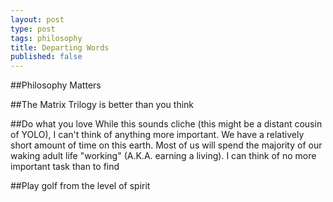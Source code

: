 ```yaml
---
layout: post
type: post
tags: philosophy
title: Departing Words
published: false
---
```


##Philosophy Matters

##The Matrix Trilogy is better than you think

##Do what you love
While this sounds cliche (this might be a distant cousin of YOLO), I can't think of anything more important.  We have a relatively short amount of time on this earth.  Most of us will spend the majority of our waking adult life "working" (A.K.A. earning a living).  I can think of no more important task than to find 


##Play golf from the level of spirit